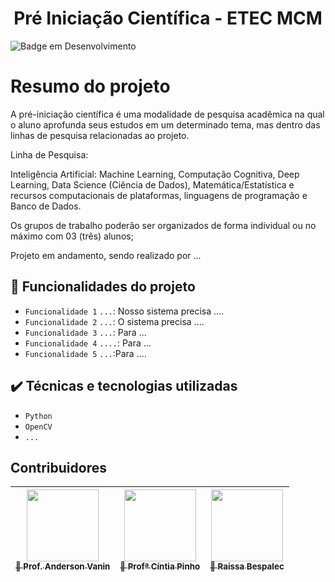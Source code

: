 <h1 align="center"> Pré Iniciação Científica - ETEC MCM </h1>

![Badge em Desenvolvimento](http://img.shields.io/static/v1?label=STATUS&message=EM%20DESENVOLVIMENTO&color=GREEN&style=for-the-badge)

# Resumo do projeto
A pré-iniciação científica é uma modalidade de pesquisa acadêmica na qual o aluno aprofunda seus estudos em um determinado tema, mas dentro das linhas de pesquisa relacionadas ao projeto.

Linha de Pesquisa:

Inteligência Artificial: Machine Learning, Computação Cognitiva, Deep Learning, Data Science (Ciência de Dados), Matemática/Estatística e recursos computacionais de plataformas, linguagens de programação e Banco de Dados.

 

Os grupos de trabalho poderão ser organizados de forma individual ou no máximo com 03 (três) alunos;

Projeto em andamento, sendo realizado por ...

## 🔨 Funcionalidades do projeto

- `Funcionalidade 1` `...`: Nosso sistema precisa ....
- `Funcionalidade 2` `...`: O sistema precisa ....
- `Funcionalidade 3` `...`: Para ...
- `Funcionalidade 4` `....`: Para ...
- `Funcionalidade 5` `...`:Para .... 

## ✔️ Técnicas e tecnologias utilizadas

- ``Python``
- ``OpenCV``
- ``...``

## Contribuidores

| [<img src="https://avatars.githubusercontent.com/u/101676959?s=96&v=4" width=115><br><sub>🚀 Prof. Anderson Vanin</sub>](https://github.com/profandersonvanin01) |  [<img src="https://avatars.githubusercontent.com/u/64447526?v=4" width=115><br><sub>🚀 Profª Cíntia Pinho</sub>](https://github.com/profcintiapinho)|  [<img src="https://avatars.githubusercontent.com/u/79861204?v=4" width=115><br><sub>🚀 Raissa Bespalec</sub>](https://github.com/rahbespalec) 
| :---: | :---: | :---: |
